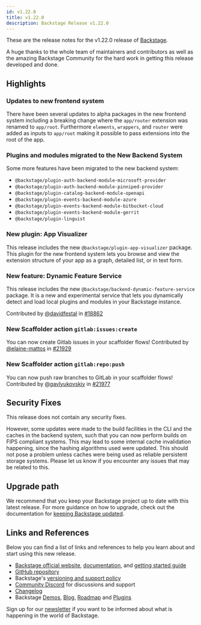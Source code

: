 ```yaml
---
id: v1.22.0
title: v1.22.0
description: Backstage Release v1.22.0
---
```


These are the release notes for the v1.22.0 release of [Backstage](https://backstage.io/).

A huge thanks to the whole team of maintainers and contributors as well as the amazing Backstage Community for the hard work in getting this release developed and done.

## Highlights

### Updates to new frontend system

There have been several updates to alpha packages in the new frontend system including a breaking change where the `app/router` extension was renamed to `app/root`. Furthermore `elements`, `wrappers`, and `router` were added as inputs to `app/root` making it possible to pass extensions into the root of the app.

### Plugins and modules migrated to the New Backend System

Some more features have been migrated to the new backend system:

- `@backstage/plugin-auth-backend-module-microsoft-provider`
- `@backstage/plugin-auth-backend-module-pinniped-provider`
- `@backstage/plugin-catalog-backend-module-openapi`
- `@backstage/plugin-events-backend-module-azure`
- `@backstage/plugin-events-backend-module-bitbucket-cloud`
- `@backstage/plugin-events-backend-module-gerrit`
- `@backstage/plugin-linguist`

### New plugin: App Visualizer

This release includes the new `@backstage/plugin-app-visualizer` package. This plugin for the new frontend system lets you browse and view the extension structure of your app as a graph, detailed list, or in text form.

### New feature: Dynamic Feature Service

This release includes the new `@backstage/backend-dynamic-feature-service` package.
It is a new and experimental service that lets you dynamically detect and load local plugins and modules in your Backstage instance.

Contributed by [@davidfestal](https://github.com/davidfestal) in [#18862](https://github.com/backstage/backstage/pull/18862)

### New Scaffolder action `gitlab:issues:create`

You can now create Gitlab issues in your scaffolder flows! Contributed by [@elaine-mattos](https://github.com/elaine-mattos) in [#21929](https://github.com/backstage/backstage/pull/21929)

### New Scaffolder action `gitlab:repo:push`

You can now push raw branches to GitLab in your scaffolder flows! Contributed by [@gavlyukovskiy](https://github.com/gavlyukovskiy) in [#21977](https://github.com/backstage/backstage/pull/21977)

## Security Fixes

This release does not contain any security fixes.

However, some updates were made to the build facilities in the CLI and the caches in the backend system, such that you can now perform builds on FIPS compliant systems. This may lead to some internal cache invalidation happening, since the hashing algorithms used were updated. This should not pose a problem unless caches were being used as reliable persistent storage systems. Please let us know if you encounter any issues that may be related to this.

## Upgrade path

We recommend that you keep your Backstage project up to date with this latest release. For more guidance on how to upgrade, check out the documentation for [keeping Backstage updated](https://backstage.io/docs/getting-started/keeping-backstage-updated).

## Links and References

Below you can find a list of links and references to help you learn about and start using this new release.

- [Backstage official website](https://backstage.io/), [documentation](https://backstage.io/docs/), and [getting started guide](https://backstage.io/docs/getting-started/)
- [GitHub repository](https://github.com/backstage/backstage)
- Backstage's [versioning and support policy](https://backstage.io/docs/overview/versioning-policy)
- [Community Discord](https://discord.gg/backstage-687207715902193673) for discussions and support
- [Changelog](https://github.com/backstage/backstage/tree/master/docs/releases/v1.22.0-changelog.md)
- Backstage [Demos](https://backstage.io/demos), [Blog](https://backstage.io/blog), [Roadmap](https://backstage.io/docs/overview/roadmap) and [Plugins](https://backstage.io/plugins)

Sign up for our [newsletter](https://info.backstage.spotify.com/newsletter_subscribe) if you want to be informed about what is happening in the world of Backstage.
